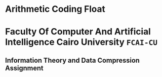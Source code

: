 # Arithmetic Coding Float

# Faculty Of Computer And Artificial Intelligence Cairo University `FCAI-CU`

## 	Information Theory and Data Compression Assignment
